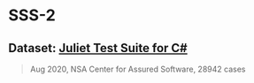 # SSS-2

## Dataset: [Juliet Test Suite for C#](https://samate.nist.gov/SRD/testsuites/juliet/Juliet_Test_Suite_v1.3_for_C%23.zip)
> Aug 2020, NSA Center for Assured Software, 28942 cases
